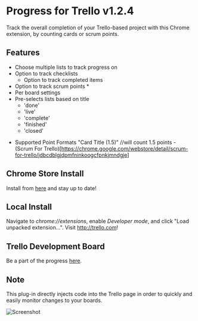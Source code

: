 # Progress for Trello v1.2.4

Track the overall completion of your Trello-based project with this Chrome extension, by counting cards or scrum points.


## Features

- Choose multiple lists to track progress on
- Option to track checklists
	- Option to track completed items
- Option to track scrum points *
- Per board settings
- Pre-selects lists based on title
	- 'done'
	- 'live'
	- 'complete'
	- 'finished'
	- 'closed'

* Supported Point Formats
	"Card Title (1.5)" //will count 1.5 points
		- (Scrum For Trello)[https://chrome.google.com/webstore/detail/scrum-for-trello/jdbcdblgjdpmfninkoogcfpnkjmndgje]


## Chrome Store Install

Install from [here](https://chrome.google.com/webstore/detail/progress-for-trello/ihneehmaifakdfpbjmneobgeifcaddbd) and stay up to date!


## Local Install

Navigate to *chrome://extensions*, enable *Developer mode*, and click "Load unpacked extension...". Visit http://trello.com!


## Trello Development Board

Be a part of the progress [here](https://trello.com/b/0QkitWlZ/progress-for-trello).


## Note

This plug-in directly injects code into the Trello page in order to quickly and easily monitor changes to your boards.

![Screenshot](https://raw.github.com/Cycododge/Progress-For-Trello/master/resources/doneCardsCompleted.png)
